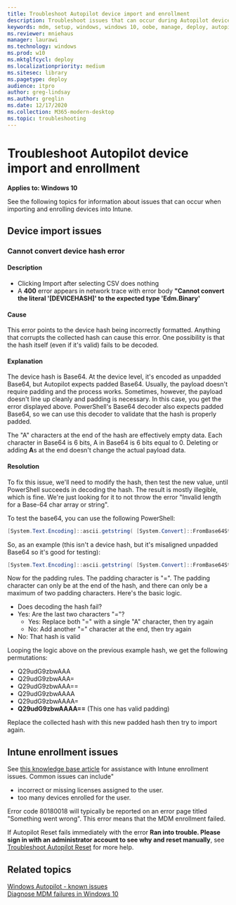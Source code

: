 ```yaml
---
title: Troubleshoot Autopilot device import and enrollment
description: Troubleshoot issues that can occur during Autopilot device import and enrollment
keywords: mdm, setup, windows, windows 10, oobe, manage, deploy, autopilot, ztd, zero-touch, partner, msfb, intune
ms.reviewer: mniehaus
manager: laurawi
ms.technology: windows
ms.prod: w10
ms.mktglfcycl: deploy
ms.localizationpriority: medium
ms.sitesec: library
ms.pagetype: deploy
audience: itpro
author: greg-lindsay
ms.author: greglin
ms.date: 12/17/2020
ms.collection: M365-modern-desktop
ms.topic: troubleshooting
---
```



# Troubleshoot Autopilot device import and enrollment

**Applies to: Windows 10**

See the following topics for information about issues that can occur when importing and enrolling devices into Intune.

## Device import issues

### Cannot convert device hash error

#### Description

- Clicking Import after selecting CSV does nothing 
- A **400** error appears in network trace with error body **"Cannot convert the literal '[DEVICEHASH]' to the expected type 'Edm.Binary'**

#### Cause

This error points to the device hash being incorrectly formatted. Anything that corrupts the collected hash can cause this error. One possibility is that the hash itself (even if it's valid) fails to be decoded.

#### Explanation

The device hash is Base64. At the device level, it's encoded as unpadded Base64, but Autopilot expects padded Base64. Usually, the payload doesn't require padding and the process works. Sometimes, however, the payload doesn't line up cleanly and padding is necessary. In this case, you get the error displayed above. PowerShell's Base64 decoder also expects padded Base64, so we can use this decoder to validate that the hash is properly padded.

The "A" characters at the end of the hash are effectively empty data. Each character in Base64 is 6 bits, A in Base64 is 6 bits equal to 0. Deleting or adding **A**s at the end doesn't change the actual payload data.

#### Resolution

To fix this issue, we'll need to modify the hash, then test the new value, until PowerShell succeeds in decoding the hash. The result is mostly illegible, which is fine. We're just looking for it to not throw the error "Invalid length for a Base-64 char array or string". 

To test the base64, you can use the following PowerShell:
```powershell
[System.Text.Encoding]::ascii.getstring( [System.Convert]::FromBase64String("DEVICE HASH"))
```

So, as an example (this isn't a device hash, but it's misaligned unpadded Base64 so it's good for testing):
```powershell
[System.Text.Encoding]::ascii.getstring( [System.Convert]::FromBase64String("Q29udG9zbwAAA"))
```

Now for the padding rules. The padding character is "=". The padding character can only be at the end of the hash, and there can only be a maximum of two padding characters. Here's the basic logic.

- Does decoding the hash fail?
 - Yes: Are the last two characters "="?
   - Yes: Replace both "=" with a single "A" character, then try again
   - No: Add another "=" character at the end, then try again
 - No: That hash is valid

Looping the logic above on the previous example hash, we get the following permutations:
- Q29udG9zbwAAA
- Q29udG9zbwAAA=
- Q29udG9zbwAAA==
- Q29udG9zbwAAAA
- Q29udG9zbwAAAA=
- **Q29udG9zbwAAAA==** (This one has valid padding)

Replace the collected hash with this new padded hash then try to import again.

## Intune enrollment issues

See [this knowledge base article](https://support.microsoft.com/help/4089533/troubleshooting-windows-device-enrollment-problems-in-microsoft-intune) for assistance with Intune enrollment issues. Common issues can include"
- incorrect or missing licenses assigned to the user.
- too many devices enrolled for the user.

Error code 80180018 will typically be reported on an error page titled "Something went wrong". This error means that the MDM enrollment failed.

If Autopilot Reset fails immediately with the error **Ran into trouble. Please sign in with an administrator account to see why and reset manually**, see [Troubleshoot Autopilot Reset](/education/windows/autopilot-reset#troubleshoot-autopilot-reset) for more help.

## Related topics

[Windows Autopilot - known issues](known-issues.md)<br>
[Diagnose MDM failures in Windows 10](/windows/client-management/mdm/diagnose-mdm-failures-in-windows-10)<br>